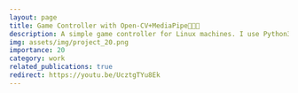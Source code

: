 ```yaml
---
layout: page
title: Game Controller with Open-CV+MediaPipe🏁🏁🏁
description: A simple game controller for Linux machines. I use Python3.9, Open-CV, MediaPipe, PynPut for this project.
img: assets/img/project_20.png
importance: 20
category: work
related_publications: true
redirect: https://youtu.be/UcztgTYu8Ek
---
```

